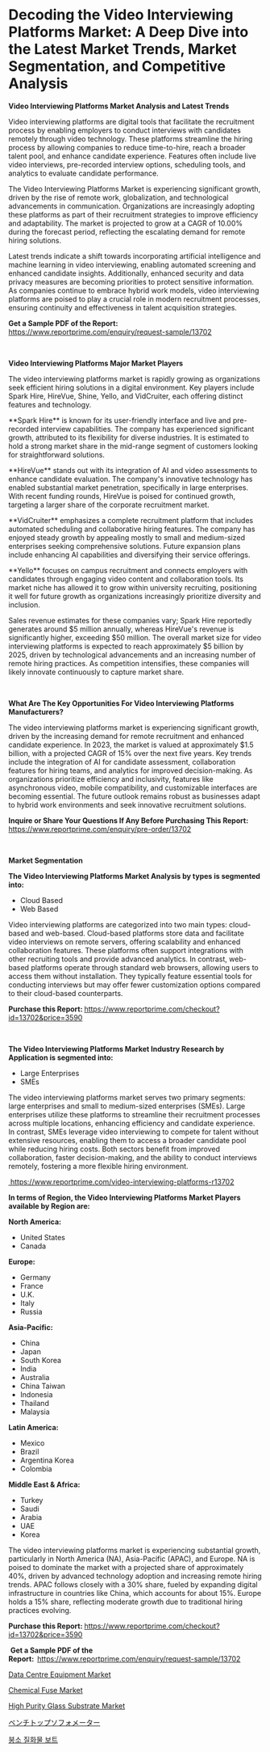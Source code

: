 <p><h1>Decoding the Video Interviewing Platforms Market: A Deep Dive into the Latest Market Trends, Market Segmentation, and Competitive Analysis</h1></p><p><strong>Video Interviewing Platforms Market Analysis and Latest Trends</strong></p>
<p><p>Video interviewing platforms are digital tools that facilitate the recruitment process by enabling employers to conduct interviews with candidates remotely through video technology. These platforms streamline the hiring process by allowing companies to reduce time-to-hire, reach a broader talent pool, and enhance candidate experience. Features often include live video interviews, pre-recorded interview options, scheduling tools, and analytics to evaluate candidate performance.</p><p>The Video Interviewing Platforms Market is experiencing significant growth, driven by the rise of remote work, globalization, and technological advancements in communication. Organizations are increasingly adopting these platforms as part of their recruitment strategies to improve efficiency and adaptability. The market is projected to grow at a CAGR of 10.00% during the forecast period, reflecting the escalating demand for remote hiring solutions.</p><p>Latest trends indicate a shift towards incorporating artificial intelligence and machine learning in video interviewing, enabling automated screening and enhanced candidate insights. Additionally, enhanced security and data privacy measures are becoming priorities to protect sensitive information. As companies continue to embrace hybrid work models, video interviewing platforms are poised to play a crucial role in modern recruitment processes, ensuring continuity and effectiveness in talent acquisition strategies.</p></p>
<p><strong>Get a Sample PDF of the Report:&nbsp;</strong> <a href="https://www.reportprime.com/enquiry/request-sample/13702">https://www.reportprime.com/enquiry/request-sample/13702</a></p>
<p>&nbsp;</p>
<p><strong>Video Interviewing Platforms Major Market Players</strong></p>
<p><p>The video interviewing platforms market is rapidly growing as organizations seek efficient hiring solutions in a digital environment. Key players include Spark Hire, HireVue, Shine, Yello, and VidCruiter, each offering distinct features and technology.</p><p>**Spark Hire** is known for its user-friendly interface and live and pre-recorded interview capabilities. The company has experienced significant growth, attributed to its flexibility for diverse industries. It is estimated to hold a strong market share in the mid-range segment of customers looking for straightforward solutions.</p><p>**HireVue** stands out with its integration of AI and video assessments to enhance candidate evaluation. The company's innovative technology has enabled substantial market penetration, specifically in large enterprises. With recent funding rounds, HireVue is poised for continued growth, targeting a larger share of the corporate recruitment market.</p><p>**VidCruiter** emphasizes a complete recruitment platform that includes automated scheduling and collaborative hiring features. The company has enjoyed steady growth by appealing mostly to small and medium-sized enterprises seeking comprehensive solutions. Future expansion plans include enhancing AI capabilities and diversifying their service offerings.</p><p>**Yello** focuses on campus recruitment and connects employers with candidates through engaging video content and collaboration tools. Its market niche has allowed it to grow within university recruiting, positioning it well for future growth as organizations increasingly prioritize diversity and inclusion.</p><p>Sales revenue estimates for these companies vary; Spark Hire reportedly generates around $5 million annually, whereas HireVue's revenue is significantly higher, exceeding $50 million. The overall market size for video interviewing platforms is expected to reach approximately $5 billion by 2025, driven by technological advancements and an increasing number of remote hiring practices. As competition intensifies, these companies will likely innovate continuously to capture market share.</p></p>
<p>&nbsp;</p>
<p><strong>What Are The Key Opportunities For Video Interviewing Platforms Manufacturers?</strong></p>
<p><p>The video interviewing platforms market is experiencing significant growth, driven by the increasing demand for remote recruitment and enhanced candidate experience. In 2023, the market is valued at approximately $1.5 billion, with a projected CAGR of 15% over the next five years. Key trends include the integration of AI for candidate assessment, collaboration features for hiring teams, and analytics for improved decision-making. As organizations prioritize efficiency and inclusivity, features like asynchronous video, mobile compatibility, and customizable interfaces are becoming essential. The future outlook remains robust as businesses adapt to hybrid work environments and seek innovative recruitment solutions.</p></p>
<p><strong>Inquire or Share Your Questions If Any Before Purchasing This Report:</strong> <a href="https://www.reportprime.com/enquiry/pre-order/13702">https://www.reportprime.com/enquiry/pre-order/13702</a></p>
<p>&nbsp;</p>
<p><strong>Market Segmentation</strong></p>
<p><strong>The Video Interviewing Platforms Market Analysis by types is segmented into:</strong></p>
<p><ul><li>Cloud Based</li><li>Web Based</li></ul></p>
<p><p>Video interviewing platforms are categorized into two main types: cloud-based and web-based. Cloud-based platforms store data and facilitate video interviews on remote servers, offering scalability and enhanced collaboration features. These platforms often support integrations with other recruiting tools and provide advanced analytics. In contrast, web-based platforms operate through standard web browsers, allowing users to access them without installation. They typically feature essential tools for conducting interviews but may offer fewer customization options compared to their cloud-based counterparts.</p></p>
<p><strong>Purchase this Report:&nbsp;</strong><a href="https://www.reportprime.com/checkout?id=13702&price=3590">https://www.reportprime.com/checkout?id=13702&price=3590</a></p>
<p>&nbsp;</p>
<p><strong>The Video Interviewing Platforms Market Industry Research by Application is segmented into:</strong></p>
<p><ul><li>Large Enterprises</li><li>SMEs</li></ul></p>
<p><p>The video interviewing platforms market serves two primary segments: large enterprises and small to medium-sized enterprises (SMEs). Large enterprises utilize these platforms to streamline their recruitment processes across multiple locations, enhancing efficiency and candidate experience. In contrast, SMEs leverage video interviewing to compete for talent without extensive resources, enabling them to access a broader candidate pool while reducing hiring costs. Both sectors benefit from improved collaboration, faster decision-making, and the ability to conduct interviews remotely, fostering a more flexible hiring environment.</p></p>
<p><a href="https://www.reportprime.com/video-interviewing-platforms-r13702">&nbsp;https://www.reportprime.com/video-interviewing-platforms-r13702</a></p>
<p><strong>In terms of Region, the Video Interviewing Platforms Market Players available by Region are:</strong></p>
<p>
    <p> <strong> North America: </strong>
        <ul>
            <li>United States</li>
            <li>Canada</li>
        </ul>
        </p> 
    <p> <strong> Europe: </strong>
        <ul>
            <li>Germany</li>
            <li>France</li>
            <li>U.K.</li>
            <li>Italy</li>
            <li>Russia</li>
        </ul>
        </p> 
    <p> <strong> Asia-Pacific: </strong>
        <ul>
            <li>China</li>
            <li>Japan</li>
            <li>South Korea</li>
            <li>India</li>
            <li>Australia</li>
            <li>China Taiwan</li>
            <li>Indonesia</li>
            <li>Thailand</li>
            <li>Malaysia</li>
        </ul>
        </p> 
    <p> <strong> Latin America: </strong>
        <ul>
            <li>Mexico</li>
            <li>Brazil</li>
            <li>Argentina Korea</li>
            <li>Colombia</li>
        </ul>
        </p> 
    <p> <strong> Middle East & Africa: </strong>
        <ul>
            <li>Turkey</li>
            <li>Saudi</li>
            <li>Arabia</li>
            <li>UAE</li>
            <li>Korea</li>
        </ul>
    </p>
    </p>
<p><p>The video interviewing platforms market is experiencing substantial growth, particularly in North America (NA), Asia-Pacific (APAC), and Europe. NA is poised to dominate the market with a projected share of approximately 40%, driven by advanced technology adoption and increasing remote hiring trends. APAC follows closely with a 30% share, fueled by expanding digital infrastructure in countries like China, which accounts for about 15%. Europe holds a 15% share, reflecting moderate growth due to traditional hiring practices evolving.</p></p>
<p><strong>Purchase this Report: </strong><a href="https://www.reportprime.com/checkout?id=13702&price=3590">https://www.reportprime.com/checkout?id=13702&price=3590</a></p>
<p>&nbsp;<strong>Get a Sample PDF of the Report:&nbsp;&nbsp;</strong><a href="https://www.reportprime.com/enquiry/request-sample/13702">https://www.reportprime.com/enquiry/request-sample/13702</a></p>
<p><strong></strong></p>
<p><p><a href="https://issuu.com/reportprime-2/docs/data-centre-equipment-market-size-2_d27550fefd2efe">Data Centre Equipment Market</a></p><p><a href="https://www.linkedin.com/pulse/strategic-roadmap-success-global-chemical-fuse-market-analysis2024-zmuue?trackingId=WHWHqMUUShO%2BxWusODCDjw%3D%3D">Chemical Fuse Market</a></p><p><a href="https://medium.com/@dylanpullman2023/in-the-high-purity-glass-substrate-market-the-main-focus-is-on-keeping-costs-low-and-getting-the-d5b1e46f6d53">High Purity Glass Substrate Market</a></p><p><a href="https://medium.com/@vivakuvalis2005/%E3%83%99%E3%83%B3%E3%83%81%E3%83%88%E3%83%83%E3%83%97-%E3%82%BD%E3%83%95%E3%82%A9%E3%83%A1%E3%83%BC%E3%82%BF%E3%83%BC%E5%B8%82%E5%A0%B4%E3%81%AE%E3%82%B5%E3%82%A4%E3%82%BA-%E6%88%90%E9%95%B7%E5%8B%95%E5%90%91-%E6%A5%AD%E7%95%8C%E5%88%86%E6%9E%90-%E3%82%BF%E3%82%A4%E3%83%97%E5%88%A5-%E7%94%A8%E9%80%94%E5%88%A5-2024%E5%B9%B4%E3%81%8B%E3%82%892031%E5%B9%B4%E3%81%BE%E3%81%A7%E3%81%AE%E4%BA%88%E6%B8%AC-d006debb6b9a">ベンチトップソフォメーター</a></p><p><a href="https://medium.com/@daniedoyle89/%EB%B3%B4%EB%A1%A0-%EB%82%98%EC%9D%B4%ED%8A%B8%EB%9D%BC%EC%9D%B4%EB%93%9C-%EB%B3%B4%ED%8A%B8-%EC%8B%9C%EC%9E%A5-%ED%83%90%EC%83%89-2024%EB%85%84%EB%B6%80%ED%84%B0-2031%EB%85%84%EA%B9%8C%EC%A7%80%EC%9D%98-%EC%A0%84%EB%AC%B8%EA%B0%80-%EB%B6%84%EC%84%9D-%EB%B0%8F-%EC%8B%9C%EC%9E%A5-%EC%A0%84%EB%A7%9D-9434bd4ceb30">붕소 질화물 보트</a></p></p>